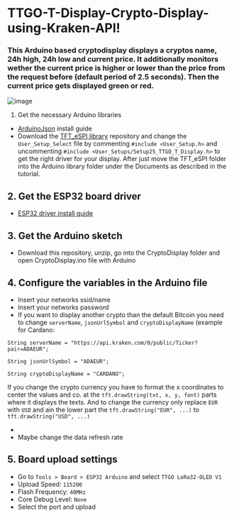 # TTGO-T-Display-Crypto-Display-using-Kraken-API!

### This Arduino based cryptodisplay displays a cryptos name, 24h high, 24h low and current price. It additionally monitors wether the current price is higher or lower than the price from the request before (default period of 2.5 seconds). Then the current price gets displayed green or red. 

![image](https://user-images.githubusercontent.com/64910238/178147336-87d43e22-cd2f-4976-bd4b-0d3aa7904d58.jpeg)

1. Get the necessary Arduino libraries

- [ArduinoJson](https://www.ardu-badge.com/ArduinoJson/6.10.1) install guide
- Download the [TFT_eSPI library](https://github.com/Xinyuan-LilyGO/TTGO-T-Display) repository and change the `User_Setup_Select` file by commenting `#include <User_Setup.h>` and uncommenting `#include <User_Setups/Setup25_TTGO_T_Display.h>` to get the right driver for your display. After just move the TFT_eSPI folder into the Arduino library folder under the Documents as described in the tutorial.

## 2. Get the ESP32 board driver

- [ESP32 driver install guide](https://randomnerdtutorials.com/installing-the-esp32-board-in-arduino-ide-windows-instructions/)

## 3. Get the Arduino sketch

- Download this repository, unzip, go into the CryptoDisplay folder and open CryptoDisplay.ino file with Arduino

## 4. Configure the variables in the Arduino file

- Insert your networks ssid/name
- Insert your networks password
- If you want to display another crypto than the default Bitcoin you need to change `serverName`, `jsonUrlSymbol` and `cryptoDisplayName` (example for Cardano: 

`String serverName = "https://api.kraken.com/0/public/Ticker?pair=ADAEUR";`

`String jsonUrlSymbol = "ADAEUR";`

`String cryptoDisplayName = "CARDANO";`

If you change the crypto currency you have to format the x coordinates to center the values and co. at the `tft.drawString(txt, x, y, font)` parts where it displays the texts.
And to change the currency only replace `EUR` with `USD` and ain the lower part the  `tft.drawString("EUR", ...)` to  `tft.drawString("USD", ...)`

- 
- Maybe change the data refresh rate 

## 5. Board upload settings

- Go to `Tools > Board > ESP32 Arduino` and select `TTGO LoRa32-OLED V1`
- Upload Speed: `115200`
- Flash Frequency: `40MHz`
- Core Debug Level: `None`
- Select the port and upload 



